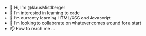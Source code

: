 - 👋 Hi, I’m @klausMistlberger
- 👀 I’m interested in learning to code
- 🌱 I’m currently learning HTML/CSS and Javascript
- 💞️ I’m looking to collaborate on whatever comes around for a start
- 📫 How to reach me ... 

<!---
klausMistlberger/klausMistlberger is a ✨ special ✨ repository because its `README.md` (this file) appears on your GitHub profile.
You can click the Preview link to take a look at your changes.
--->
